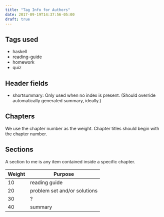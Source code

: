 ```yaml
---
title: "Tag Info for Authors"
date: 2017-09-19T14:37:56-05:00
draft: true
---
```


## Tags used

* haskell
* reading-guide
* homework
* quiz

## Header fields

* shortsummary: Only used when no index is present. (Should override
automatically generated summary, ideally.)

## Chapters

We use the chapter number as the weight. Chapter titles should begin
with the chapter number. 

## Sections

A section to me is any item contained inside a specific chapter. 

|Weight|Purpose|
|------|---------------------------------|
| 10   | reading guide                   |
| 20   | problem set and/or solutions    |
| 30   | ?                               |
| 40   | summary                         |



